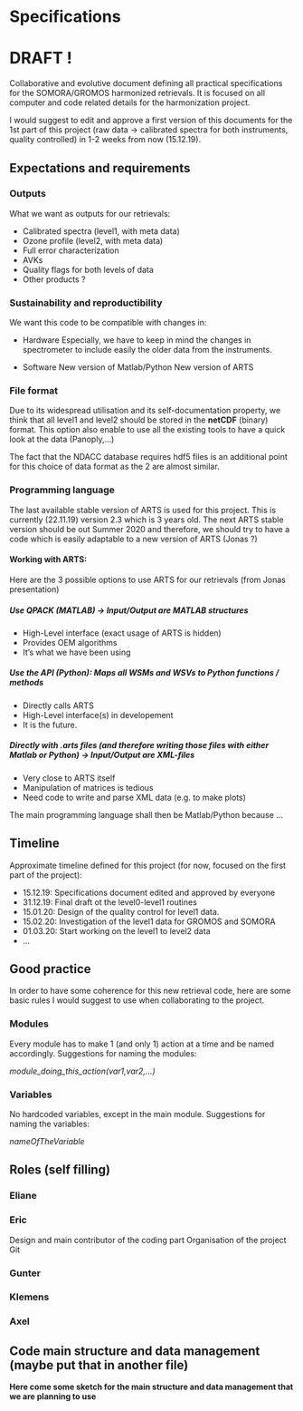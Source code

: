 # Specifications
# DRAFT !
Collaborative and evolutive document defining all practical specifications for the SOMORA/GROMOS harmonized retrievals. It is focused on all computer and code related details for the harmonization project.

I would suggest to edit and approve a first version of this documents for the 1st part of this project (raw data -> calibrated spectra for both instruments, quality controlled) in 1-2 weeks from now (15.12.19). 

## Expectations and requirements
### Outputs
What we want as outputs for our retrievals:
* Calibrated spectra (level1, with meta data)
* Ozone profile (level2, with meta data)
* Full error characterization
* AVKs
* Quality flags for both levels of data
* Other products ?

### Sustainability and reproductibility
We want this code to be compatible with changes in:
* Hardware
Especially, we have to keep in mind the changes in spectrometer to include easily the older data from the instruments.

* Software
New version of Matlab/Python
New version of ARTS 


### File format
Due to its widespread utilisation and its self-documentation property, we think that all level1 and level2 should be stored in the **netCDF** (binary) format. This option also enable to use all the existing tools to have a quick look at the data (Panoply,...)

The fact that the NDACC database requires hdf5 files is an additional point for this choice of data format as the 2 are almost similar. 

### Programming language 

The last available stable version of ARTS is used for this project. This is currently (22.11.19) version 2.3 which is 3 years old. 
The next ARTS stable version should be out Summer 2020 and therefore, we should try to have a code which is easily adaptable to a new version of ARTS (Jonas ?)

#### Working with ARTS:

Here are the 3 possible options to use ARTS for our retrievals (from Jonas presentation)
>
##### Use QPACK (MATLAB) → Input/Output are MATLAB structures
* High-Level interface (exact usage of ARTS is hidden)
* Provides OEM algorithms
* It’s what we have been using
>
##### Use the API (Python): Maps all WSMs and WSVs to Python functions / methods
* Directly calls ARTS
* High-Level interface(s) in developement
* It is the future.
>
##### Directly with .arts files (and therefore writing those files with either Matlab or Python) -> Input/Output are XML-files
* Very close to ARTS itself
* Manipulation of matrices is tedious
* Need code to write and parse XML data (e.g. to make plots)

The main programming language shall then be Matlab/Python because ...

## Timeline
Approximate timeline defined for this project (for now, focused on the first part of the project):

* 15.12.19: Specifications document edited and approved by everyone
* 31.12.19: Final draft ot the level0-level1 routines
* 15.01.20: Design of the quality control for level1 data.
* 15.02.20: Investigation of the level1 data for GROMOS and SOMORA
* 01.03.20: Start working on the level1 to level2 data
* ...


## Good practice
In order to have some coherence for this new retrieval code, here are some basic rules I would suggest to use when collaborating to the project.

### Modules
Every module has to make 1 (and only 1) action at a time and be named accordingly. Suggestions for naming the modules:

*module_doing_this_action(var1,var2,...)*

### Variables 
No hardcoded variables, except in the main module. Suggestions for naming the variables:

*nameOfTheVariable*

## Roles (self filling)

### Eliane

### Eric
Design and main contributor of the coding part
Organisation of the project
Git

### Gunter

### Klemens

### Axel

## Code main structure and data management  (maybe put that in another file)
**Here come some sketch for the main structure and data management that we are planning to use**

